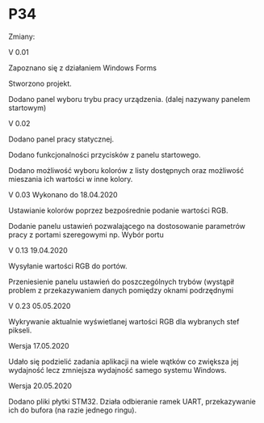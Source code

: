 # P34
Zmiany:

V 0.01 

Zapoznano się z działaniem Windows Forms 

Stworzono projekt.

Dodano panel wyboru trybu pracy urządzenia. (dalej nazywany panelem startowym)


V 0.02

Dodano panel pracy statycznej.

Dodano funkcjonalności przycisków z panelu startowego.

Dodano możliwość wyboru kolorów z listy dostępnych oraz możliwość mieszania ich wartości w inne kolory.


V 0.03 Wykonano do 18.04.2020

Ustawianie kolorów poprzez bezpośrednie podanie wartości RGB.

Dodanie panelu ustawień pozwalającego na dostosowanie parametrów pracy z portami szeregowymi np. Wybór portu

V 0.13 19.04.2020
 
 Wysyłanie wartości RGB do portów.
  
 Przeniesienie panelu ustawień do poszczególnych trybów (wystąpił problem z przekazywaniem danych pomiędzy oknami podrzędnymi 

V 0.23 05.05.2020
 
 Wykrywanie aktualnie wyświetlanej wartości RGB dla wybranych stef pikseli.
 
Wersja 17.05.2020

Udało się podzielić zadania aplikacji na wiele wątków co zwiększa jej wydajność lecz zmniejsza wydajność samego systemu Windows.

Wersja 20.05.2020

Dodano pliki płytki STM32. Działa odbieranie ramek UART, przekazywanie ich do bufora (na razie jednego ringu).
